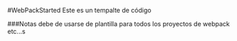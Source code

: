 #WebPackStarted
Este es un tempalte de código

###Notas
debe de usarse de plantilla para todos los proyectos de webpack etc...s